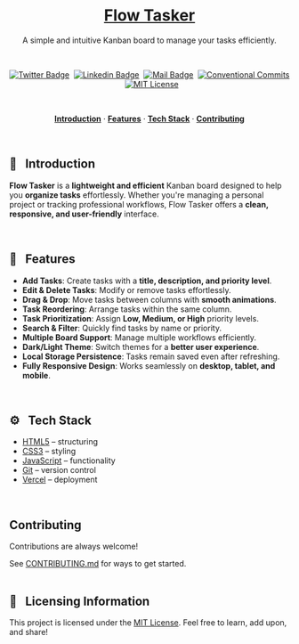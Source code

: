 <a href="https://flow-tasker.vercel.app">
  <h1 align="center">Flow Tasker</h1>
</a>

<p align="center">
  A simple and intuitive Kanban board to manage your tasks efficiently.
</p>

<br>

<div align="center">

[![Twitter Badge](https://img.shields.io/badge/-@devwithjay-1ca0f1?style=social&labelColor=red&logo=x&logoColor=black&link=https://twitter.com/devwithjay)](https://twitter.com/devwithjay)&nbsp;&nbsp;[![Linkedin Badge](https://img.shields.io/badge/@devwithjay-0e76a8)](https://www.linkedin.com/in/devwithjay/)&nbsp;&nbsp;[![Mail Badge](https://img.shields.io/badge/-hello@devwithjay.com-c0392b?style=flat&labelColor=c0392b&logo=gmail&logoColor=pink)](mailto:hello@devwithjay.com)&nbsp;&nbsp;[![Conventional Commits](https://img.shields.io/badge/Conventional%20Commits-1.0.0-%23FE5196?logo=conventionalcommits&logoColor=white)](https://conventionalcommits.org)&nbsp;&nbsp;[![MIT License](https://img.shields.io/badge/License-MIT-green.svg)](https://choosealicense.com/licenses/mit/)

</div>

<br>

<p align="center">
  <a href="#introduction"><strong>Introduction</strong></a> 
	·&nbsp;<a href="#features"><strong>Features</strong></a> 
	·&nbsp;<a href="#tech-stack"><strong>Tech Stack</strong></a>
  ·&nbsp;<a href="#contributing"><strong>Contributing</strong></a>
</p>
<br>

## <a name="introduction">📌 &nbsp; Introduction</a>

**Flow Tasker** is a **lightweight and efficient** Kanban board designed to help you **organize tasks** effortlessly. Whether you're managing a personal project or tracking professional workflows, Flow Tasker offers a **clean, responsive, and user-friendly** interface.

<br>

## <a name="features">🚀 &nbsp; Features</a>

- **Add Tasks**: Create tasks with a **title, description, and priority level**.
- **Edit & Delete Tasks**: Modify or remove tasks effortlessly.
- **Drag & Drop**: Move tasks between columns with **smooth animations**.
- **Task Reordering**: Arrange tasks within the same column.
- **Task Prioritization**: Assign **Low, Medium, or High** priority levels.
- **Search & Filter**: Quickly find tasks by name or priority.
- **Multiple Board Support**: Manage multiple workflows efficiently.
- **Dark/Light Theme**: Switch themes for a **better user experience**.
- **Local Storage Persistence**: Tasks remain saved even after refreshing.
- **Fully Responsive Design**: Works seamlessly on **desktop, tablet, and mobile**.

<br>

## <a name="tech-stack">⚙️ &nbsp; Tech Stack</a>

- [HTML5](https://developer.mozilla.org/en-US/docs/Web/HTML) – structuring
- [CSS3](https://developer.mozilla.org/en-US/docs/Web/CSS) – styling
- [JavaScript](https://developer.mozilla.org/en-US/docs/Web/JavaScript) – functionality
- [Git](https://git-scm.com/) – version control
- [Vercel](https://vercel.com/) – deployment

<br>

## Contributing

Contributions are always welcome!

See [CONTRIBUTING.md](./CONTRIBUTING.md) for ways to get started.
</br></br>

## 🪪&nbsp;&nbsp; Licensing Information

This project is licensed under the [MIT License](./LICENSE). Feel free to learn, add upon, and share!
